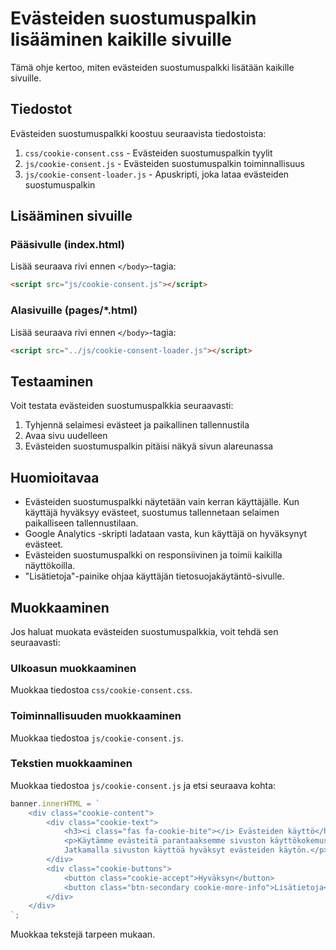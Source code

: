 # Evästeiden suostumuspalkin lisääminen kaikille sivuille

Tämä ohje kertoo, miten evästeiden suostumuspalkki lisätään kaikille sivuille.

## Tiedostot

Evästeiden suostumuspalkki koostuu seuraavista tiedostoista:

1. `css/cookie-consent.css` - Evästeiden suostumuspalkin tyylit
2. `js/cookie-consent.js` - Evästeiden suostumuspalkin toiminnallisuus
3. `js/cookie-consent-loader.js` - Apuskripti, joka lataa evästeiden suostumuspalkin

## Lisääminen sivuille

### Pääsivulle (index.html)

Lisää seuraava rivi ennen `</body>`-tagia:

```html
<script src="js/cookie-consent.js"></script>
```

### Alasivuille (pages/*.html)

Lisää seuraava rivi ennen `</body>`-tagia:

```html
<script src="../js/cookie-consent-loader.js"></script>
```

## Testaaminen

Voit testata evästeiden suostumuspalkkia seuraavasti:

1. Tyhjennä selaimesi evästeet ja paikallinen tallennustila
2. Avaa sivu uudelleen
3. Evästeiden suostumuspalkin pitäisi näkyä sivun alareunassa

## Huomioitavaa

- Evästeiden suostumuspalkki näytetään vain kerran käyttäjälle. Kun käyttäjä hyväksyy evästeet, suostumus tallennetaan selaimen paikalliseen tallennustilaan.
- Google Analytics -skripti ladataan vasta, kun käyttäjä on hyväksynyt evästeet.
- Evästeiden suostumuspalkki on responsiivinen ja toimii kaikilla näyttökoilla.
- "Lisätietoja"-painike ohjaa käyttäjän tietosuojakäytäntö-sivulle.

## Muokkaaminen

Jos haluat muokata evästeiden suostumuspalkkia, voit tehdä sen seuraavasti:

### Ulkoasun muokkaaminen

Muokkaa tiedostoa `css/cookie-consent.css`.

### Toiminnallisuuden muokkaaminen

Muokkaa tiedostoa `js/cookie-consent.js`.

### Tekstien muokkaaminen

Muokkaa tiedostoa `js/cookie-consent.js` ja etsi seuraava kohta:

```javascript
banner.innerHTML = `
    <div class="cookie-content">
        <div class="cookie-text">
            <h3><i class="fas fa-cookie-bite"></i> Evästeiden käyttö</h3>
            <p>Käytämme evästeitä parantaaksemme sivuston käyttökokemusta ja analysoidaksemme liikennettä. 
            Jatkamalla sivuston käyttöä hyväksyt evästeiden käytön.</p>
        </div>
        <div class="cookie-buttons">
            <button class="cookie-accept">Hyväksyn</button>
            <button class="btn-secondary cookie-more-info">Lisätietoja</button>
        </div>
    </div>
`;
```

Muokkaa tekstejä tarpeen mukaan. 
